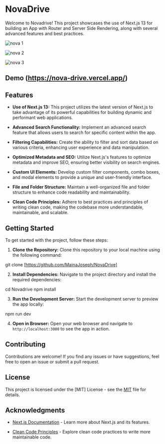 # NovaDrive

Welcome to Novadrive! This project showcases the use of Next.js 13 for building an App with Router and Server Side Rendering, along with several advanced features and best practices.

![nova 1](https://github.com/MainaJoseph/NovaDrive/assets/75726095/02989073-b2ba-4ade-9a33-d4bcc32a9bc2)


![nova 2](https://github.com/MainaJoseph/NovaDrive/assets/75726095/cd8c2aff-30cb-440a-81c8-d94643db810d)

![nova 3](https://github.com/MainaJoseph/NovaDrive/assets/75726095/fda0d238-f92f-440b-b1ee-b4a74cbddd70)


## Demo (https://nova-drive.vercel.app/)
## Features

- **Use of Next.js 13:** This project utilizes the latest version of Next.js to take advantage of its powerful capabilities for building dynamic and performant web applications.

- **Advanced Search Functionality:** Implement an advanced search feature that allows users to search for specific content within the app.

- **Filtering Capabilities:** Create the ability to filter and sort data based on various criteria, enhancing user experience and data manipulation.

- **Optimized Metadata and SEO:** Utilize Next.js's features to optimize metadata and improve SEO, ensuring better visibility on search engines.

- **Custom UI Elements:** Develop custom filter components, combo boxes, and modal elements to provide a unique and user-friendly interface.

- **File and Folder Structure:** Maintain a well-organized file and folder structure to enhance code readability and maintainability.

- **Clean Code Principles:** Adhere to best practices and principles of writing clean code, making the codebase more understandable, maintainable, and scalable.

## Getting Started

To get started with the project, follow these steps:

1. **Clone the Repository:** Clone this repository to your local machine using the following command:

git clone [https://github.com/MainaJoseph/NovaDrive]



2. **Install Dependencies:** Navigate to the project directory and install the required dependencies:

cd Novadrive
npm install



3. **Run the Development Server:** Start the development server to preview the app locally:

npm run dev



4. **Open in Browser:** Open your web browser and navigate to `http://localhost:3000` to see the app in action.




## Contributing

Contributions are welcome! If you find any issues or have suggestions, feel free to open an issue or submit a pull request.

## License

This project is licensed under the [MIT] License - see the [MIT](https://opensource.org/license/mit/E) file for details.

## Acknowledgments

- [Next.js Documentation](https://nextjs.org/docs) - Learn more about Next.js and its features.

- [Clean Code Principles](https://cleancoders.com/) - Explore clean code practices to write more maintainable code.




   
